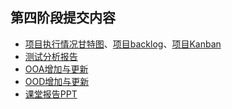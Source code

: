 ## 第四阶段提交内容
- [项目执行情况甘特图](甘特图.png)、[项目backlog](backlog.png)、[项目Kanban](kanban.png)
- [测试分析报告](测试分析报告.pdf)
- [OOA增加与更新](OOA.jpg)
- [OOD增加与更新](OOD.png)
- [课堂报告PPT](课堂报告PPT.pdf)